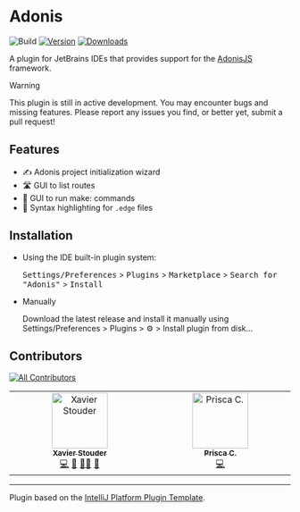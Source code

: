 # Adonis
![Build][badge:build:image]
[![Version][badge:version:image]][badge:version:url]
[![Downloads][badge:downloads:image]][badge:downloads:url]

<!-- Plugin description -->
A plugin for JetBrains IDEs that provides support for the [AdonisJS](https://adonisjs.com/) framework.
<!-- Plugin description end -->

> [!WARNING]  
> This plugin is still in active development. You may encounter bugs and missing features. Please report any issues you find, or better yet, submit a pull request!

## Features
* ✍️ Adonis project initialization wizard
* 🛣️️ GUI to list routes
* 📢 GUI to run make: commands
* 🎨 Syntax highlighting for `.edge` files

## Installation

- Using the IDE built-in plugin system:

  <kbd>Settings/Preferences</kbd> > <kbd>Plugins</kbd> > <kbd>Marketplace</kbd> > <kbd>Search for "Adonis"</kbd> >
  <kbd>Install</kbd>


- Manually

  Download the latest release and install it manually using Settings/Preferences > Plugins > ⚙️ > Install plugin from disk...

## Contributors
<!-- ALL-CONTRIBUTORS-BADGE:START - Do not remove or modify this section -->
[![All Contributors](https://img.shields.io/github/all-contributors/Xstoudi/adonis-intellij)](#contributors)
<!-- ALL-CONTRIBUTORS-BADGE:END -->

<!-- ALL-CONTRIBUTORS-LIST:START - Do not remove or modify this section -->
<!-- prettier-ignore-start -->
<!-- markdownlint-disable -->
<table>
  <tbody>
    <tr>
      <td align="center" valign="top" width="14.28%"><a href="https://stouder.io"><img src="https://avatars.githubusercontent.com/u/2575182?v=4?s=100" width="100px;" alt="Xavier Stouder"/><br /><sub><b>Xavier Stouder</b></sub></a><br /><a href="https://github.com/Xstoudi/adonis-intellij/commits?author=Xstoudi" title="Code">💻</a> <a href="https://github.com/Xstoudi/adonis-intellij/commits?author=Xstoudi" title="Documentation">📖</a> <a href="#mentoring-Xstoudi" title="Mentoring">🧑‍🏫</a> <a href="#maintenance-Xstoudi" title="Maintenance">🚧</a></td>
      <td align="center" valign="top" width="14.28%"><a href="https://github.com/prisca-c"><img src="https://avatars.githubusercontent.com/u/91020684?v=4?s=100" width="100px;" alt="Prisca C."/><br /><sub><b>Prisca C.</b></sub></a><br /><a href="https://github.com/Xstoudi/adonis-intellij/commits?author=prisca-c" title="Code">💻</a></td>
    </tr>
  </tbody>
</table>

<!-- markdownlint-restore -->
<!-- prettier-ignore-end -->

<!-- ALL-CONTRIBUTORS-LIST:END -->
<!-- markdownlint-disable -->

<!-- markdownlint-restore -->
<!-- prettier-ignore-end -->

<!-- ALL-CONTRIBUTORS-LIST:END -->


---
Plugin based on the [IntelliJ Platform Plugin Template][template].

[badge:build:image]: https://github.com/Xstoudi/adonis-intellij/workflows/Build/badge.svg

[badge:version:image]: https://img.shields.io/jetbrains/plugin/v/io.stouder.adonis.svg
[badge:version:url]: https://plugins.jetbrains.com/plugin/22932-adonis

[badge:downloads:image]: https://img.shields.io/jetbrains/plugin/d/io.stouder.adonis.svg
[badge:downloads:url]: https://plugins.jetbrains.com/plugin/22932-adonis/versions

[template]: https://github.com/JetBrains/intellij-platform-plugin-template
[docs:plugin-description]: https://plugins.jetbrains.com/docs/intellij/plugin-user-experience.html#plugin-description-and-presentation
